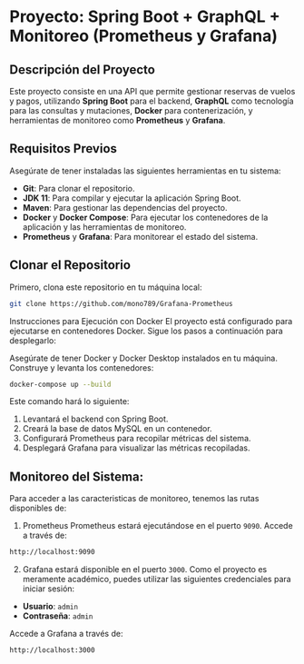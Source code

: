 # Proyecto: Spring Boot + GraphQL + Monitoreo (Prometheus y Grafana)

## Descripción del Proyecto

Este proyecto consiste en una API que permite gestionar reservas de vuelos y pagos, utilizando **Spring Boot** para el backend, **GraphQL** como tecnología para las consultas y mutaciones, **Docker** para contenerización, y herramientas de monitoreo como **Prometheus** y **Grafana**.

## Requisitos Previos

Asegúrate de tener instaladas las siguientes herramientas en tu sistema:

- **Git**: Para clonar el repositorio.
- **JDK 11**: Para compilar y ejecutar la aplicación Spring Boot.
- **Maven**: Para gestionar las dependencias del proyecto.
- **Docker** y **Docker Compose**: Para ejecutar los contenedores de la aplicación y las herramientas de monitoreo.
- **Prometheus** y **Grafana**: Para monitorear el estado del sistema.

## Clonar el Repositorio

Primero, clona este repositorio en tu máquina local:

```bash
git clone https://github.com/mono789/Grafana-Prometheus
```

Instrucciones para Ejecución con Docker
El proyecto está configurado para ejecutarse en contenedores Docker. Sigue los pasos a continuación para desplegarlo:

Asegúrate de tener Docker y Docker Desktop instalados en tu máquina. Construye y levanta los contenedores:

```bash
docker-compose up --build
```

Este comando hará lo siguiente:

1. Levantará el backend con Spring Boot.
2. Creará la base de datos MySQL en un contenedor.
3. Configurará Prometheus para recopilar métricas del sistema.
4. Desplegará Grafana para visualizar las métricas recopiladas.

## Monitoreo del Sistema:

Para acceder a las caracteristicas de monitoreo, tenemos las rutas disponibles de:

1. Prometheus
Prometheus estará ejecutándose en el puerto `9090`. Accede a través de:

```bash
http://localhost:9090
```

2. Grafana estará disponible en el puerto `3000`. Como el proyecto es meramente académico, puedes utilizar las siguientes credenciales para iniciar sesión:

- **Usuario**: `admin`
- **Contraseña**: `admin`

Accede a Grafana a través de:

```bash
http://localhost:3000
```

